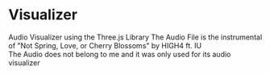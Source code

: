 # Visualizer
Audio Visualizer using the Three.js Library
The Audio File is the instrumental of "Not Spring, Love, or Cherry Blossoms" by HIGH4 ft. IU  
The Audio does not belong to me and it was only used for its audio visualizer
